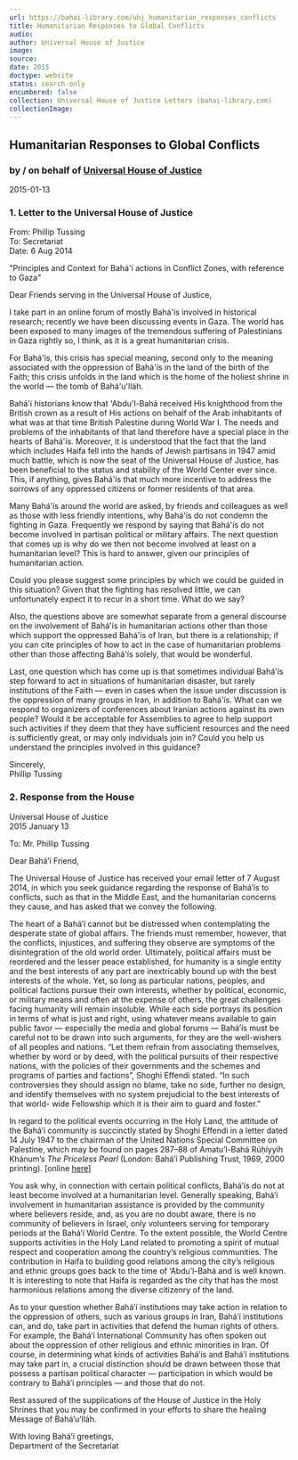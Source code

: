 ```yaml
---
url: https://bahai-library.com/uhj_humanitarian_responses_conflicts
title: Humanitarian Responses to Global Conflicts
audio: 
author: Universal House of Justice
image: 
source: 
date: 2015
doctype: website
status: search-only
encumbered: false
collection: Universal House of Justice Letters (bahai-library.com)
collectionImage: 
---
```



## Humanitarian Responses to Global Conflicts

### by / on behalf of [Universal House of Justice](https://bahai-library.com/author/Universal+House+of+Justice)

2015-01-13


### 1\. Letter to the Universal House of Justice

From: Phillip Tussing  
To: Secretariat  
Date: 6 Aug 2014

"Principles and Context for Bahá'í actions in Conflict Zones, with reference to Gaza"

Dear Friends serving in the Universal House of Justice,

I take part in an online forum of mostly Bahá'ís involved in historical research; recently we have been discussing events in Gaza. The world has been exposed to many images of the tremendous suffering of Palestinians in Gaza rightly so, I think, as it is a great humanitarian crisis.

For Bahá'ís, this crisis has special meaning, second only to the meaning associated with the oppression of Bahá'ís in the land of the birth of the Faith; this crisis unfolds in the land which is the home of the holiest shrine in the world — the tomb of Bahá'u'lláh.

Bahá'í historians know that 'Abdu'l-Bahá received His knighthood from the British crown as a result of His actions on behalf of the Arab inhabitants of what was at that time British Palestine during World War I. The needs and problems of the inhabitants of that land therefore have a special place in the hearts of Bahá'ís. Moreover, it is understood that the fact that the land which includes Haifa fell into the hands of Jewish partisans in 1947 amid much battle, which is now the seat of the Universal House of Justice, has been beneficial to the status and stability of the World Center ever since. This, if anything, gives Bahá'ís that much more incentive to address the sorrows of any oppressed citizens or former residents of that area.

Many Bahá'ís around the world are asked, by friends and colleagues as well as those with less friendly intentions, why Bahá'ís do not condemn the fighting in Gaza. Frequently we respond by saying that Bahá'ís do not become involved in partisan political or military affairs. The next question that comes up is why do we then not become involved at least on a humanitarian level? This is hard to answer, given our principles of humanitarian action.

Could you please suggest some principles by which we could be guided in this situation? Given that the fighting has resolved little, we can unfortunately expect it to recur in a short time. What do we say?

Also, the questions above are somewhat separate from a general discourse on the involvement of Bahá'ís in humanitarian actions other than those which support the oppressed Bahá'ís of Iran, but there is a relationship; if you can cite principles of how to act in the case of humanitarian problems other than those affecting Bahá'ís solely, that would be wonderful.

Last, one question which has come up is that sometimes individual Bahá'ís step forward to act in situations of humanitarian disaster, but rarely institutions of the Faith — even in cases when the issue under discussion is the oppression of many groups in Iran, in addition to Bahá'ís. What can we respond to organizers of conferences about Iranian actions against its own people? Would it be acceptable for Assemblies to agree to help support such activities if they deem that they have sufficient resources and the need is sufficiently great, or may only individuals join in? Could you help us understand the principles involved in this guidance?

Sincerely,  
Phillip Tussing

### 2\. Response from the House

Universal House of Justice  
2015 January 13

To: Mr. Phillip Tussing

Dear Bahá’í Friend,

The Universal House of Justice has received your email letter of 7 August 2014, in which you seek guidance regarding the response of Bahá’ís to conflicts, such as that in the Middle East, and the humanitarian concerns they cause, and has asked that we convey the following.

The heart of a Bahá’í cannot but be distressed when contemplating the desperate state of global affairs. The friends must remember, however, that the conflicts, injustices, and suffering they observe are symptoms of the disintegration of the old world order. Ultimately, political affairs must be reordered and the lesser peace established, for humanity is a single entity and the best interests of any part are inextricably bound up with the best interests of the whole. Yet, so long as particular nations, peoples, and political factions pursue their own interests, whether by political, economic, or military means and often at the expense of others, the great challenges facing humanity will remain insoluble. While each side portrays its position in terms of what is just and right, using whatever means available to gain public favor — especially the media and global forums — Bahá’ís must be careful not to be drawn into such arguments, for they are the well-wishers of all peoples and nations. “Let them refrain from associating themselves, whether by word or by deed, with the political pursuits of their respective nations, with the policies of their governments and the schemes and programs of parties and factions”, Shoghi Effendi stated. “In such controversies they should assign no blame, take no side, further no design, and identify themselves with no system prejudicial to the best interests of that world- wide Fellowship which it is their aim to guard and foster.”

In regard to the political events occurring in the Holy Land, the attitude of the Bahá’í community is succinctly stated by Shoghi Effendi in a letter dated 14 July 1947 to the chairman of the United Nations Special Committee on Palestine, which may be found on pages 287–88 of Amatu’l-Bahá Rúḥíyyih Khánum’s _The Priceless Pearl_ (London: Bahá’í Publishing Trust, 1969, 2000 printing). \[online [here](http://bahai-library.com/shoghieffendi_letter_un_palestine)\]

You ask why, in connection with certain political conflicts, Bahá’ís do not at least become involved at a humanitarian level. Generally speaking, Bahá’í involvement in humanitarian assistance is provided by the community where believers reside, and, as you are no doubt aware, there is no community of believers in Israel, only volunteers serving for temporary periods at the Bahá’í World Centre. To the extent possible, the World Centre supports activities in the Holy Land related to promoting a spirit of mutual respect and cooperation among the country’s religious communities. The contribution in Haifa to building good relations among the city’s religious and ethnic groups goes back to the time of ‘Abdu’l-Bahá and is well known. It is interesting to note that Haifa is regarded as the city that has the most harmonious relations among the diverse citizenry of the land.

As to your question whether Bahá’í institutions may take action in relation to the oppression of others, such as various groups in Iran, Bahá’í institutions can, and do, take part in activities that defend the human rights of others. For example, the Bahá’í International Community has often spoken out about the oppression of other religious and ethnic minorities in Iran. Of course, in determining what kinds of activities Bahá’ís and Bahá’í institutions may take part in, a crucial distinction should be drawn between those that possess a partisan political character — participation in which would be contrary to Bahá’í principles — and those that do not.

Rest assured of the supplications of the House of Justice in the Holy Shrines that you may be confirmed in your efforts to share the healing Message of Bahá’u’lláh.

With loving Bahá’í greetings,  
Department of the Secretariat